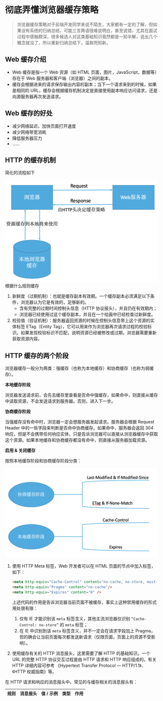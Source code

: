 # 彻底弄懂浏览器缓存策略

> 浏览器缓存策略对于前端开发同学来说不陌生，大家都有一定的了解，但如果没有系统的归纳总结，可能三言两语很难说明白，甚至说错，尤其在面试过程中感触颇深，很多候选人对这类基础知识竟然都是一知半解，说出几个概念就没了，所以重新归纳总结下，温故而知新。

## Web 缓存介绍

- Web 缓存是指一个 Web 资源（如 HTML 页面，图片，JavaScript，数据等）存在于 Web 服务器和客户端（浏览器）之间的副本。
- 缓存会根据进来的请求保存输出内容的副本；当下一个请求来到的时候，如果是相同的 URL，缓存会根据缓存机制决定是直接使用副本响应访问请求，还是向源服务器再次发送请求。

## Web 缓存的好处

- 减少网络延迟，加快页面打开速度
- 减少网络带宽消耗
- 降低服务器压力
- ……

## HTTP 的缓存机制

简化的流程如下

![HTTP 缓存机制](./resource/browser-cache_http-cache.png)
根据什么规则缓存

1. 新鲜度（过期机制）：也就是缓存副本有效期。一个缓存副本必须满足以下条件，浏览器认为它是有效的，足够新的。
   - 含有完整的过期时间控制头信息（HTTP 协议报头），并且仍在有效期内；
   - 浏览器已经使用过这个缓存副本，并且在一个绘画中已经检查过新鲜度。
2. 校验值（验证机制）：服务器返回资源的时候在控制头信息带上这个资源的实体标签 ETag（Entity Tag），它可以用来作为浏览器再次请求过程的校验标识。如果发现校验标识不匹配，说明资源已经被修改或过期，浏览器需要重新获取资源内容。

## HTTP 缓存的两个阶段

浏览器缓存一般分为两类：强缓存（也称为本地缓存）和协商缓存（也称为弱缓存）。

**本地缓存阶段**

浏览器发送请求前，会先去缓存里查看是否命中强缓存，如果命中，则直接从缓存中读取资源，不会发送请求到服务器。否则，进入下一步。

**协商缓存阶段**

当强缓存没有命中时，浏览器一定会想服务器发起请求。服务器会根据 Request Header 中的一些字段来判断是否命中协商缓存。如果命中，服务器会返回 304 响应，但是不会携带任何响应实体，只是告诉浏览器可以直接从浏览器缓存中获取这个资源。如果本地缓存和协商缓存都没有命中，则直接从服务器加载资源。

**启用 & 关闭缓存**

按照本地缓存阶段和协商缓存阶段分类：

![浏览器缓存策略](./resource/browser-cache_cache-category.png)

1. 使用 HTTP Meta 标签，Web 开发者可以在 HTML 页面的节点中加入标签，如下：

    ```html
    <meta http-equiv="Cache-Control" content="no-cache, no-store, must-revalidate"/>
    <meta http-equiv="Pragma" content="no-cache"/>
    <meta http-equiv="Expires" content="0" />
    ```

    上述代码的作用是告诉浏览器当前页面不被缓存，事实上这种禁用缓存的形式用处很有限：

      1. 仅有 IE 才能识别该 `meta` 标签含义，其他主流浏览器仅识别 `“Cache-Control: no-store”` 的 `meta` 标签；
      2. 在 IE 中识别到该 `meta` 标签含义，并不一定会在请求字段加上 Pragma，但的确会让当前页面每次都发送新请求（仅限页面，页面上的资源不受影响）。

2. 使用缓存有关的 HTTP 消息报头，这里需要了解 HTTP 的基础知识。一个 URL 的完整 HTTP 协议交互过程是由 HTTP 请求和 HTTP 响应组成的。有关 HTTP 详细内容可参考 《Hypertext Transfer Protocol — HTTP/1.1》、《HTTP 权威指南》等。

  在 HTTP 请求和响应的消息报头中，常见的与缓存相关的消息报头有：

  | 规则 | 消息报头 | 值 / 示例 | 类型 | 作用 |
  | ---- | -------- | --------- | ---- | ---- |
